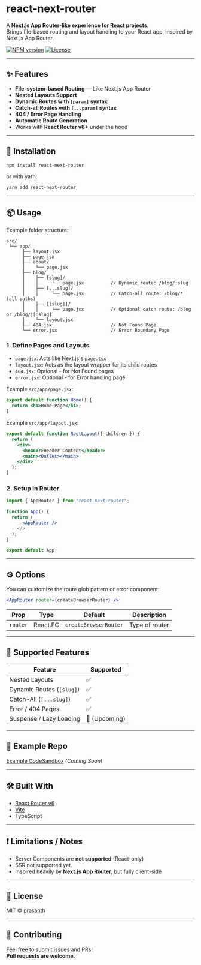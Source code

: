 # react-next-router

A **Next.js App Router-like experience for React projects**.  
Brings file-based routing and layout handling to your React app, inspired by Next.js App Router.

[![NPM version](https://img.shields.io/npm/v/react-next-router.svg)](https://www.npmjs.com/package/react-next-router)
[![License](https://img.shields.io/npm/l/react-next-router.svg)](LICENSE)

---

## ✨ Features

- **File-system-based Routing** — Like Next.js App Router
- **Nested Layouts Support**
- **Dynamic Routes with `[param]` syntax**
- **Catch-all Routes with `[...param]` syntax**
- **404 / Error Page Handling**
- **Automatic Route Generation**
- Works with **React Router v6+** under the hood

---

## 🚀 Installation

```bash
npm install react-next-router
```

or with yarn:

```bash
yarn add react-next-router
```

---

## 📦 Usage

Example folder structure:

```
src/
 └── app/
      ├── layout.jsx
      ├── page.jsx
      ├── about/
      │    └── page.jsx
      ├── blog/
      │    ├── [slug]/
      │    │     └── page.jsx          // Dynamic route: /blog/:slug
      │    ├── [...slug]/
      │    │     └── page.jsx          // Catch-all route: /blog/* (all paths)
      │    ├── [[slug]]/
      │    │     └── page.jsx          // Optional catch route: /blog or /blog/|[:slug]
      │    └── layout.jsx
      ├── 404.jsx                      // Not Found Page
      └── error.jsx                    // Error Boundary Page
```

### 1. Define Pages and Layouts

- `page.jsx`: Acts like Next.js's `page.tsx`
- `layout.jsx`: Acts as the layout wrapper for its child routes
- `404.jsx`: Optional - for Not Found pages
- `error.jsx`: Optional - for Error handling page

Example `src/app/page.jsx`:

```jsx
export default function Home() {
  return <h1>Home Page</h1>;
}
```

Example `src/app/layout.jsx`:

```jsx
export default function RootLayout({ children }) {
  return (
    <div>
      <header>Header Content</header>
      <main><Outlet></main>
    </div>
  );
}
```

### 2. Setup in Router

```jsx
import { AppRouter } from "react-next-router";

function App() {
  return (
      <AppRouter />
    </>
  );
}

export default App;
```

---

## ⚙️ Options

You can customize the route glob pattern or error component:

```jsx
<AppRouter router={createBrowserRouter} />
```

| Prop     | Type     | Default               | Description    |
| -------- | -------- | --------------------- | -------------- |
| `router` | React.FC | `createBrowserRouter` | Type of router |

---

## 🧩 Supported Features

| Feature                   | Supported     |
| ------------------------- | ------------- |
| Nested Layouts            | ✅            |
| Dynamic Routes (`[slug]`) | ✅            |
| Catch-All (`[...slug]`)   | ✅            |
| Error / 404 Pages         | ✅            |
| Suspense / Lazy Loading   | 🚧 (Upcoming) |

---

## 📄 Example Repo

[Example CodeSandbox](https://codesandbox.io/p/sandbox/react-next-router-example) _(Coming Soon)_

---

## 🛠️ Built With

- [React Router v6](https://reactrouter.com/)
- [Vite](https://vitejs.dev/)
- TypeScript

---

## ❗ Limitations / Notes

- Server Components are **not supported** (React-only)
- SSR not supported yet
- Inspired heavily by **Next.js App Router**, but fully client-side

---

## 📃 License

MIT © [prasanth](https://github.com/prasanthreact)

---

## 🤝 Contributing

Feel free to submit issues and PRs!  
**Pull requests are welcome.**
